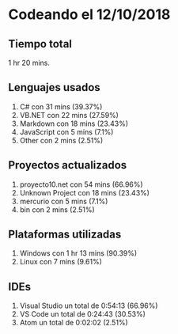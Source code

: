 # Codeando el 12/10/2018

## Tiempo total
1 hr 20 mins.

## Lenguajes usados
1. C# con 31 mins (39.37%)
1. VB.NET con 22 mins (27.59%)
1. Markdown con 18 mins (23.43%)
1. JavaScript con 5 mins (7.1%)
1. Other con 2 mins (2.51%)

## Proyectos actualizados
1. proyecto10.net con 54 mins (66.96%)
1. Unknown Project con 18 mins (23.43%)
1. mercurio con 5 mins (7.1%)
1. bin con 2 mins (2.51%)

## Plataformas utilizadas
1. Windows con 1 hr 13 mins (90.39%)
1. Linux con 7 mins (9.61%)

## IDEs
1. Visual Studio un total de 0:54:13 (66.96%)
1. VS Code un total de 0:24:43 (30.53%)
1. Atom un total de 0:02:02 (2.51%)
